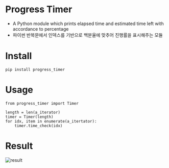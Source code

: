 # Progress Timer
* A Python module which prints elapsed time and estimated time left with accordance to percentage
* 파이썬 반복문에서 인덱스를 기반으로 백분율에 맞추어 진행률을 표시해주는 모듈


# Install
`pip install progress_timer`


# Usage
```
from progress_timer import Timer

length = len(a_iterator)
timer = Timer(length)
for idx, item in enumerate(a_itertator):
    timer.time_check(idx)
```


# Result
![result](https://user-images.githubusercontent.com/24601847/77436904-607ff580-6e27-11ea-8ec3-af31dd60392d.png)
